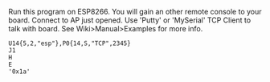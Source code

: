 Run this program on ESP8266. You will gain an other remote console to your board.
Connect to AP just opened. Use 'Putty' or 'MySerial' TCP Client to talk with board.
See Wiki>Manual>Examples for more info.

    U14{5,2,"esp"},P0{14,S,"TCP",2345}
    J1
    H
    E
    '0x1a'

